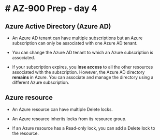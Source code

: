 # # AZ-900 Prep - day 4
## Azure Active Directory (Azure AD)
- An Azure AD tenant can have multiple subscriptions but an Azure subscription can only be associated with one Azure AD tenant.

- You can change the Azure AD tenant to which an Azure subscription is associated.

- If your subscription expires, you **lose access** to all the other resources associated with the subscription. However, the Azure AD directory **remains** in Azure. You can associate and manage the directory using a different Azure subscription.

## Azure resource 
- An Azure resource can have multiple Delete locks.

- An Azure resource inherits locks from its resource group.

- If an Azure resource has a Read-only lock, you can add a Delete lock to the resource.
